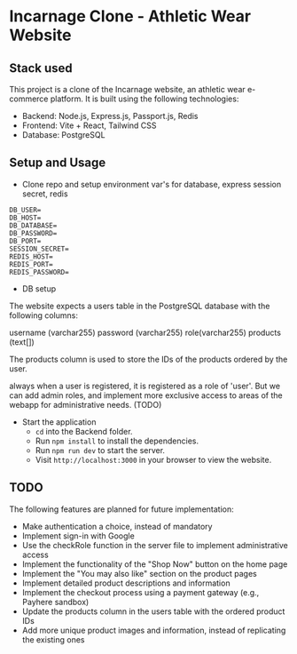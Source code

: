 # Incarnage Clone - Athletic Wear Website

## Stack used

This project is a clone of the Incarnage website, an athletic wear e-commerce platform. It is built using the following technologies:

- Backend: Node.js, Express.js, Passport.js, Redis
- Frontend: Vite + React, Tailwind CSS
- Database: PostgreSQL

## Setup and Usage

- Clone repo and setup environment var's for database, express session secret, redis

```
DB_USER=
DB_HOST=
DB_DATABASE=
DB_PASSWORD=
DB_PORT=
SESSION_SECRET=
REDIS_HOST=
REDIS_PORT=
REDIS_PASSWORD=
```

- DB setup

The website expects a users table in the PostgreSQL database with the following columns:

username (varchar255)
password (varchar255)
role(varchar255)
products (text[])

The products column is used to store the IDs of the products ordered by the user.

always when a user is registered, it is registered as a role of 'user'. 
But we can add admin roles, and implement more exclusive access to areas of the webapp for administrative needs. (TODO)

- Start the application
    - `cd` into the Backend folder.
    - Run `npm install` to install the dependencies.
    - Run `npm run dev` to start the server.
    - Visit `http://localhost:3000` in your browser to view the website.


## TODO

The following features are planned for future implementation:

- Make authentication a choice, instead of mandatory
- Implement sign-in with Google
- Use the checkRole function in the server file to implement administrative access
- Implement the functionality of the "Shop Now" button on the home page
- Implement the "You may also like" section on the product pages
- Implement detailed product descriptions and information
- Implement the checkout process using a payment gateway (e.g., Payhere sandbox)
- Update the products column in the users table with the ordered product IDs
- Add more unique product images and information, instead of replicating the existing ones
